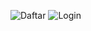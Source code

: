 ![Daftar](https://user-images.githubusercontent.com/46736003/84642025-1b4ef980-af26-11ea-97d5-cd0d553939a9.jpeg)
![Login](https://user-images.githubusercontent.com/46736003/84642127-391c5e80-af26-11ea-8486-09aff900b85b.jpeg)

